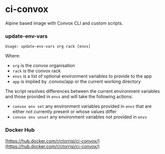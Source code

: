 # ci-convox

Alpine based image with Convox CLI and custom scripts.

### update-env-vars

```
Usage: update-env-vars org rack [envs]
```
Where:
 * `org` is the convox organisation
 * `rack` is the convox rack
 * `envs` is a list of optional environment variables to provide to the app
 * `app` is implied by .convox/app or the current working directory

The script resolves differences between the current environment variables and those provided in `envs` and will take the following actions:
* `convox env set` any environment variables provided in `envs` that are either not currently present or whose values differ
* `convox env unset` any environment variables not provided in `envs`

### Docker Hub
[https://hub.docker.com/r/ctorrisi/ci-convox/](https://hub.docker.com/r/ctorrisi/ci-convox/)
